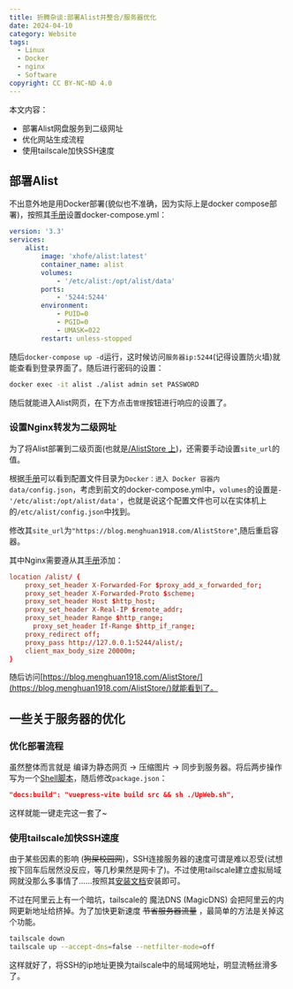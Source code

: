 ```yaml
---
title: 折腾杂谈:部署Alist并整合/服务器优化
date: 2024-04-10
category: Website
tags:
  - Linux
  - Docker
  - nginx
  - Software
copyright: CC BY-NC-ND 4.0
---
```


本文内容：
- 部署Alist网盘服务到二级网址
- 优化网站生成流程
- 使用tailscale加快SSH速度

<!-- more -->

## 部署Alist

不出意外地是用Docker部署(貌似也不准确，因为实际上是docker compose部署)，按照其[手册](https://alist.nn.ci/guide/install/docker.html)设置docker-compose.yml：

```yml
version: '3.3'
services:
    alist:
        image: 'xhofe/alist:latest'
        container_name: alist
        volumes:
            - '/etc/alist:/opt/alist/data'
        ports:
            - '5244:5244'
        environment:
            - PUID=0
            - PGID=0
            - UMASK=022
        restart: unless-stopped
```

随后`docker-compose up -d`运行，这时候访问`服务器ip:5244`(记得设置防火墙)就能查看到登录界面了。随后进行密码的设置：

```bash
docker exec -it alist ./alist admin set PASSWORD
```

随后就能进入Alist网页，在下方点击`管理`按钮进行响应的设置了。

### 设置Nginx转发为二级网址

为了将Alist部署到二级页面(也就是[/AlistStore 上](https://blog.menghuan1918.com/AlistStore/))，还需要手动设置`site_url`的值。

根据[手册](https://alist.nn.ci/zh/config/configuration.html)可以看到配置文件目录为`Docker：进入 Docker 容器内data/config.json`，考虑到前文的docker-compose.yml中，`volumes`的设置是`- '/etc/alist:/opt/alist/data'`，也就是说这个配置文件也可以在实体机上的`/etc/alist/config.json`中找到。

修改其`site_url`为`"https://blog.menghuan1918.com/AlistStore"`,随后重启容器。

其中Nginx需要遵从其[手册](https://alist.nn.ci/zh/faq/howto.html)添加：

```conf
location /alist/ {
    proxy_set_header X-Forwarded-For $proxy_add_x_forwarded_for;
    proxy_set_header X-Forwarded-Proto $scheme;
    proxy_set_header Host $http_host;
    proxy_set_header X-Real-IP $remote_addr;
    proxy_set_header Range $http_range;
	  proxy_set_header If-Range $http_if_range;
    proxy_redirect off;
    proxy_pass http://127.0.0.1:5244/alist/;
    client_max_body_size 20000m;
}
```

随后访问[https://blog.menghuan1918.com/AlistStore/](https://blog.menghuan1918.com/AlistStore/)就能看到了。

## 一些关于服务器的优化

### 优化部署流程

虽然整体而言就是 编译为静态网页 -> 压缩图片 -> 同步到服务器。将后两步操作写为一个[Shell脚本](https://github.com/Menghuan1918/WebPage/blob/main/UpWeb.sh)，随后修改`package.json`：

```json
"docs:build": "vuepress-vite build src && sh ./UpWeb.sh",
```

这样就能一键走完这一套了~

### 使用tailscale加快SSH速度

由于某些因素的影响 (~~狗屎校园网~~)，SSH连接服务器的速度可谓是难以忍受(试想按下回车后居然没反应，等几秒果然是网卡了)。不过使用tailscale建立虚拟局域网就没那么多事情了......按照其[安装文档](https://tailscale.com/download/linux)安装即可。

不过在阿里云上有一个暗坑，tailscale的 魔法DNS (MagicDNS) 会把阿里云的内网更新地址给挤掉。为了加快更新速度 ~~节省服务器流量~~ ，最简单的方法是关掉这个功能。

```bash
tailscale down
tailscale up --accept-dns=false --netfilter-mode=off
```

这样就好了，将SSH的ip地址更换为tailscale中的局域网地址，明显流畅丝滑多了。